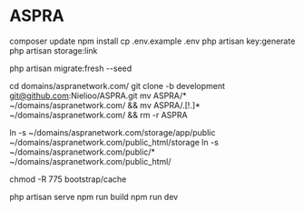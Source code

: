 # ASPRA

<!-- Setup -->
composer update
npm install
cp .env.example .env
php artisan key:generate
php artisan storage:link

php artisan migrate:fresh --seed

<!-- Hostinger Setup -->
cd domains/aspranetwork.com/
git clone -b development git@github.com:Nielioo/ASPRA.git
mv ASPRA/* ~/domains/aspranetwork.com/ && mv ASPRA/.[!.]* ~/domains/aspranetwork.com/ && rm -r ASPRA

ln -s ~/domains/aspranetwork.com/storage/app/public ~/domains/aspranetwork.com/public_html/storage
ln -s ~/domains/aspranetwork.com/public/* ~/domains/aspranetwork.com/public_html/

chmod -R 775 bootstrap/cache

<!-- Deploy -->
php artisan serve
npm run build
npm run dev
